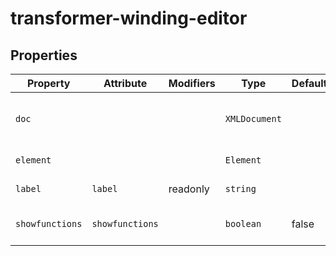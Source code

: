 # transformer-winding-editor

## Properties

| Property        | Attribute       | Modifiers | Type          | Default | Description                                      |
|-----------------|-----------------|-----------|---------------|---------|--------------------------------------------------|
| `doc`           |                 |           | `XMLDocument` |         | The document being edited as provided to editor by [[`Zeroline`]]. |
| `element`       |                 |           | `Element`     |         | SCL element TransformerWinding                   |
| `label`         | `label`         | readonly  | `string`      |         | TransformerWinding name attribute                |
| `showfunctions` | `showfunctions` |           | `boolean`     | false   | Whether `EqFunction` elements are rendered       |
